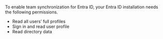 To enable team synchronization for Entra ID, your Entra ID installation needs the following permissions.
* Read all users’ full profiles
* Sign in and read user profile
* Read directory data
